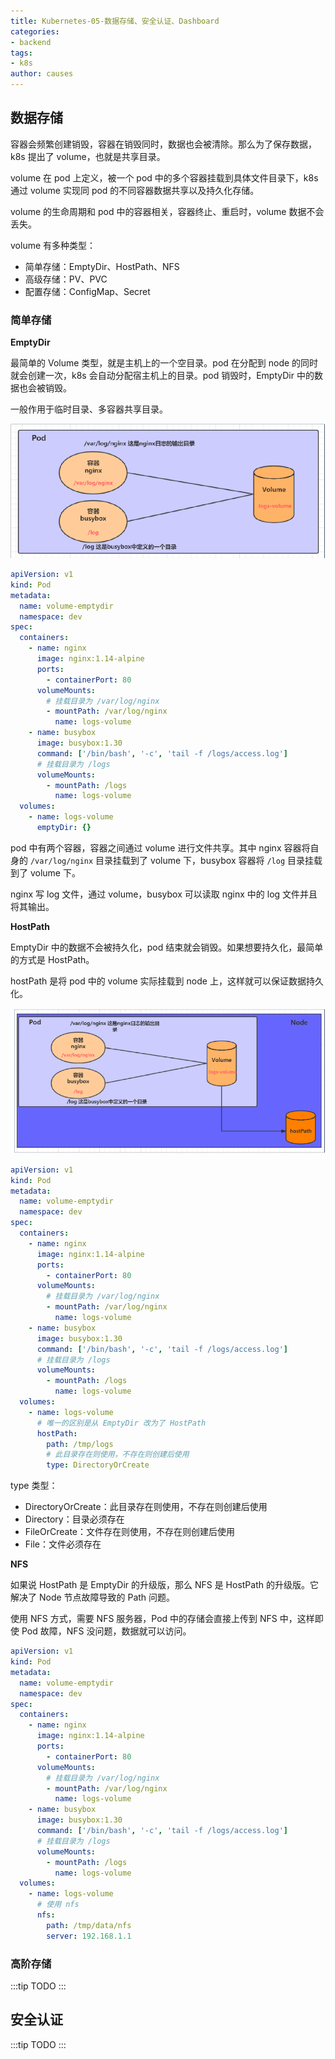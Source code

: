 ```yaml
---
title: Kubernetes-05-数据存储、安全认证、Dashboard
categories:
- backend
tags:
- k8s
author: causes
---
```


## 数据存储

容器会频繁创建销毁，容器在销毁同时，数据也会被清除。那么为了保存数据，k8s 提出了 volume，也就是共享目录。

volume 在 pod 上定义，被一个 pod 中的多个容器挂载到具体文件目录下，k8s 通过 volume 实现同 pod 的不同容器数据共享以及持久化存储。

volume 的生命周期和 pod 中的容器相关，容器终止、重启时，volume 数据不会丢失。

volume 有多种类型：

- 简单存储：EmptyDir、HostPath、NFS
- 高级存储：PV、PVC
- 配置存储：ConfigMap、Secret

### 简单存储

**EmptyDir**

最简单的 Volume 类型，就是主机上的一个空目录。pod 在分配到 node 的同时就会创建一次，k8s 会自动分配宿主机上的目录。pod 销毁时，EmptyDir 中的数据也会被销毁。

一般作用于临时目录、多容器共享目录。

![](images/2022-08-22-10-19-30.png)

```yml
apiVersion: v1
kind: Pod
metadata:
  name: volume-emptydir
  namespace: dev
spec:
  containers:
    - name: nginx
      image: nginx:1.14-alpine
      ports:
        - containerPort: 80
      volumeMounts:
        # 挂载目录为 /var/log/nginx
        - mountPath: /var/log/nginx
          name: logs-volume
    - name: busybox
      image: busybox:1.30
      command: ['/bin/bash', '-c', 'tail -f /logs/access.log']
      # 挂载目录为 /logs
      volumeMounts:
        - mountPath: /logs
          name: logs-volume
  volumes:
    - name: logs-volume
      emptyDir: {}
```

pod 中有两个容器，容器之间通过 volume 进行文件共享。其中 nginx 容器将自身的 `/var/log/nginx` 目录挂载到了 volume 下，busybox 容器将 `/log` 目录挂载到了 volume 下。

nginx 写 log 文件，通过 volume，busybox 可以读取 nginx 中的 log 文件并且将其输出。

**HostPath**

EmptyDir 中的数据不会被持久化，pod 结束就会销毁。如果想要持久化，最简单的方式是 HostPath。

hostPath 是将 pod 中的 volume 实际挂载到 node 上，这样就可以保证数据持久化。

![](images/2022-08-22-10-24-49.png)

```yml
apiVersion: v1
kind: Pod
metadata:
  name: volume-emptydir
  namespace: dev
spec:
  containers:
    - name: nginx
      image: nginx:1.14-alpine
      ports:
        - containerPort: 80
      volumeMounts:
        # 挂载目录为 /var/log/nginx
        - mountPath: /var/log/nginx
          name: logs-volume
    - name: busybox
      image: busybox:1.30
      command: ['/bin/bash', '-c', 'tail -f /logs/access.log']
      # 挂载目录为 /logs
      volumeMounts:
        - mountPath: /logs
          name: logs-volume
  volumes:
    - name: logs-volume
      # 唯一的区别是从 EmptyDir 改为了 HostPath
      hostPath:
        path: /tmp/logs
        # 此目录存在则使用，不存在则创建后使用
        type: DirectoryOrCreate
```

type 类型：

- DirectoryOrCreate：此目录存在则使用，不存在则创建后使用
- Directory：目录必须存在
- FileOrCreate：文件存在则使用，不存在则创建后使用
- File：文件必须存在

**NFS**

如果说 HostPath 是 EmptyDir 的升级版，那么 NFS 是 HostPath 的升级版。它解决了 Node 节点故障导致的 Path 问题。

使用 NFS 方式，需要 NFS 服务器，Pod 中的存储会直接上传到 NFS 中，这样即使 Pod 故障，NFS 没问题，数据就可以访问。

```yml
apiVersion: v1
kind: Pod
metadata:
  name: volume-emptydir
  namespace: dev
spec:
  containers:
    - name: nginx
      image: nginx:1.14-alpine
      ports:
        - containerPort: 80
      volumeMounts:
        # 挂载目录为 /var/log/nginx
        - mountPath: /var/log/nginx
          name: logs-volume
    - name: busybox
      image: busybox:1.30
      command: ['/bin/bash', '-c', 'tail -f /logs/access.log']
      # 挂载目录为 /logs
      volumeMounts:
        - mountPath: /logs
          name: logs-volume
  volumes:
    - name: logs-volume
      # 使用 nfs
      nfs:
        path: /tmp/data/nfs
        server: 192.168.1.1
```

### 高阶存储

:::tip
TODO
:::

## 安全认证

:::tip
TODO
:::

